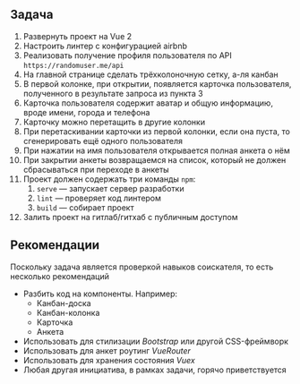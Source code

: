 
## Задача 

1. Развернуть проект на Vue 2
2. Настроить линтер с конфигурацией airbnb
3. Реализовать получение профиля пользователя по API `https://randomuser.me/api`
4. На главной странице сделать трёхколоночную сетку, а-ля канбан
5. В первой колонке, при открытии, появляется карточка пользователя, полученного в результате запроса из пункта 3
6. Карточка пользователя содержит аватар и общую информацию, вроде имени, города и телефона
7. Карточку можно перетащить в другие колонки
8. При перетаскивании карточки из первой колонки, если она пуста, то сгенерировать ещё одного пользователя
9. При нажатии на имя пользователя открывается полная анкета о нём
10. При закрытии анкеты возвращаемся на список, который не должен сбрасываться при переходе в анкеты
11. Проект должен содержать три команды `npm`:
	1. `serve` — запускает сервер разработки
	2. `lint` — проверяет код линтером
	3. `build` — собирает проект
12. Залить проект на гитлаб/гитхаб с публичным доступом

## Рекомендации

Поскольку задача является проверкой навыков соискателя, то есть несколько рекомендаций

- Разбить код на компоненты. Например:
	- Канбан-доска
	- Канбан-колонка
	- Карточка
	- Анкета
- Использовать для стилизации *Bootstrap* или другой CSS-фреймворк
- Использовать для анкет роутинг *VueRouter*
- Использовать для хранения состояния *Vuex*
- Любая другая инициатива, в рамках задачи, горячо приветствуется



